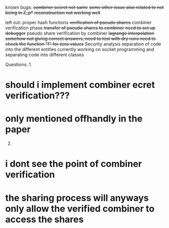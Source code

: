 known bugs:
~~combiner secret not same~~
~~some other issue also related to not being in Z_p*~~
~~reconstruction not working well~~

left out:
proper hash functions
~~verification of pseudo shares~~
combiner verification phase
~~transfer of pseudo shares to combiner~~
~~need to set up debugger~~
pseudo share verification by combiner
~~lagrange interpolation somehow not giving correct answers, need to test with dry runs need to check the function "f" for zero values~~
Security analysis
separation of code into the different entities
    currently working on
socket programming and separating code into different classes


Questions:
1.
# should i implement combiner ecret verification???
# only mentioned offhandly in the paper

2.
# i dont see the point of combiner verification
# the sharing process will anyways only allow the verified combiner to access the shares